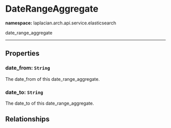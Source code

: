 # **DateRangeAggregate**
**namespace:** laplacian.arch.api.service.elasticsearch

date_range_aggregate



---

## Properties

### date_from: `String`
The date_from of this date_range_aggregate.

### date_to: `String`
The date_to of this date_range_aggregate.

## Relationships